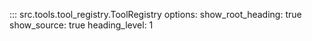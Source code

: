 ::: src.tools.tool_registry.ToolRegistry
    options:
        show_root_heading: true
        show_source: true
        heading_level: 1